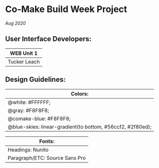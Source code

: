 # Co-Make Build Week Project
*Aug 2020*
## User Interface Developers:
| WEB Unit 1 |
|------------|
|Tucker Leach|
## Design Guidelines:

| Colors: |
|---------|
|@white: #FFFFFF;|
|@gray: #F8F8F8;|
|@comake-blue: #F8F8F8;|
|@blue-skies: linear-gradient(to bottom, #56ccf2, #2f80ed);|

| Fonts: |
|--------|
|Headings: Nunito|
|Paragraph/ETC: Source Sans Pro|
